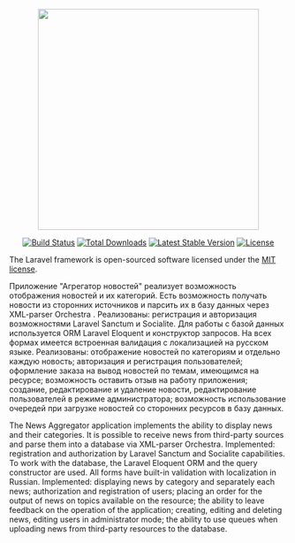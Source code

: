 <p align="center"><a href="https://laravel.com" target="_blank"><img src="https://raw.githubusercontent.com/laravel/art/master/logo-lockup/5%20SVG/2%20CMYK/1%20Full%20Color/laravel-logolockup-cmyk-red.svg" width="400"></a></p>

<p align="center">
<a href="https://travis-ci.org/laravel/framework"><img src="https://travis-ci.org/laravel/framework.svg" alt="Build Status"></a>
<a href="https://packagist.org/packages/laravel/framework"><img src="https://img.shields.io/packagist/dt/laravel/framework" alt="Total Downloads"></a>
<a href="https://packagist.org/packages/laravel/framework"><img src="https://img.shields.io/packagist/v/laravel/framework" alt="Latest Stable Version"></a>
<a href="https://packagist.org/packages/laravel/framework"><img src="https://img.shields.io/packagist/l/laravel/framework" alt="License"></a>
</p>


The Laravel framework is open-sourced software licensed under the [MIT license](https://opensource.org/licenses/MIT).


Приложение "Агрегатор новостей" реализует возможность отображения новостей и их категорий. Есть возможность получать новости из сторонних источников и парсить их в базу данных через XML-parser Orchestra . Реализованы: регистрация и авторизация возможностями Laravel Sanctum и Socialite. Для работы  с базой данных используется ORM Laravel Eloquent и конструктор запросов. На всех формах имеется  встроенная валидация с локализацией на русском языке.
Реализованы:
 отображение новостей по категориям и отдельно каждую новость;
 авторизация и регистрация пользователей;
 оформление заказа на вывод новостей по темам, имеющимся на ресурсе;
 возможность оставить отзыв на работу приложения;
 создание, редактирование и удаление новости, редактирование пользователей в режиме администратора;
 возможность использование очередей при загрузке новостей со сторонних ресурсов в базу данных.




The News Aggregator application implements the ability to display news and their categories. It is possible to receive news from third-party sources and parse them into a database via XML-parser Orchestra. Implemented: registration and authorization by Laravel Sanctum and Socialite capabilities. To work with the database, the Laravel Eloquent ORM and the query constructor are used. All forms have built-in validation with localization in Russian.
Implemented:
 displaying news by category and separately each news;
 authorization and registration of users;
 placing an order for the output of news on topics available on the resource;
 the ability to leave feedback on the operation of the application;
 creating, editing and deleting news, editing users in administrator mode;
 the ability to use queues when uploading news from third-party resources to the database.

